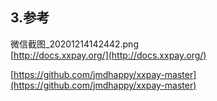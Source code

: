 ## 3.参考

微信截图\_20201214142442.png  
[http://docs.xxpay.org/](http://docs.xxpay.org/)

[https://github.com/jmdhappy/xxpay-master](https://github.com/jmdhappy/xxpay-master)

